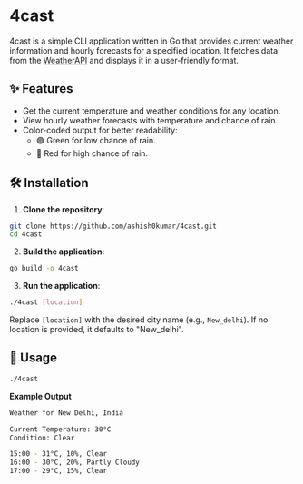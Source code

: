 # 4cast

4cast is a simple CLI application written in Go that provides current weather information and hourly forecasts for a specified location. 
It fetches data from the [WeatherAPI](https://www.weatherapi.com/) and displays it in a user-friendly format.

## ✨ Features

- Get the current temperature and weather conditions for any location.
- View hourly weather forecasts with temperature and chance of rain.
- Color-coded output for better readability:
  - 🟢 Green for low chance of rain.
  - 🔴 Red for high chance of rain.

## 🛠️ Installation

1. **Clone the repository**:

```bash
git clone https://github.com/ashish0kumar/4cast.git
cd 4cast
```

2. **Build the application**:

```bash
go build -o 4cast
```

3. **Run the application**:

```bash
./4cast [location]
```

Replace `[location]` with the desired city name (e.g., `New_delhi`). If no location is provided, it defaults to "New_delhi".

## 🔧 Usage

```bash
./4cast
```

**Example Output**

```bash
Weather for New Delhi, India

Current Temperature: 30°C
Condition: Clear

15:00 - 31°C, 10%, Clear
16:00 - 30°C, 20%, Partly Cloudy
17:00 - 29°C, 15%, Clear
```
